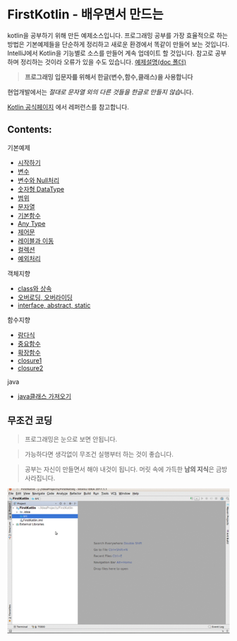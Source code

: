 # FirstKotlin - 배우면서 만드는
kotlin을 공부하기 위해 만든 예제소스입니다. 프로그래밍 공부를 가장 효율적으로 하는 방법은 기본예제들을 단순하게 정리하고 새로운 환경에서 똑같이 만들어 보는 것입니다. IntelliJ에서 Kotlin을 기능별로 소스를 만들어 계속 업데이트 할 것입니다.
참고로 공부하며 정리하는 것이라 오류가 있을 수도 있습니다. [예제설명(doc 폴더)](doc/)

> **프로그래밍 입문자를 위해서 한글(변수,함수,클래스)을 사용합니다**

현업개발에서는 *절대로 문자열 외의 다른 것들을
한글로 만들지 않습*니다.

[Kotlin 공식페이지](https://kotlinlang.org/)
에서 레퍼런스를 참고합니다.


Contents:
---------
기본예제
- [시작하기](doc/1.First.md)
- [변수](doc/2.variable.kt.md)
- [변수와 Null처리](doc/3.variable_null.md)
- [숫자형 DataType](doc/4.DataTypeNumber.md)
- [범위](doc/5.scope.md)
- [문자열](doc/6.DataType_string.md)
- [기본함수](doc/7.basicfunction.md)
- [Any Type](doc/8.any_type.md)
- [제어문](doc/9.condition.md)
- [레이블과 이동](doc/10.loop_exit.md)
- [컬렉션](doc/11.collections.md)
- [예외처리](doc/18.trycatch.md)

객체지향
- [class와 상속](doc/12.class.md)
- [오버로딩, 오버라이딩](doc/13.polymorphism.md)
- [interface, abstract, static](doc/14.interface_abstract_static.md)

함수지향
- [람다식](doc/15.lambdas.md)
- [중요함수](doc/16.newstyle_function.md)
- [확장함수](doc/17.functionextension.md)
- [closure1](doc/20.closure.md)
- [closure2](doc/21.closure2.md)


java
- [java클래스 가져오기 ](doc/19.javaimport.md)

무조건 코딩
------
> 프로그래밍은 눈으로 보면 안됩니다.

> 가능하다면 생각없이 무조건 실행부터 하는 것이 좋습니다.

> 공부는 자신이 만들면서 해야 내것이 됩니다.  머릿 속에 가득한 **남의 지식**은 금방 사라집니다.

![](doc/first.gif)

